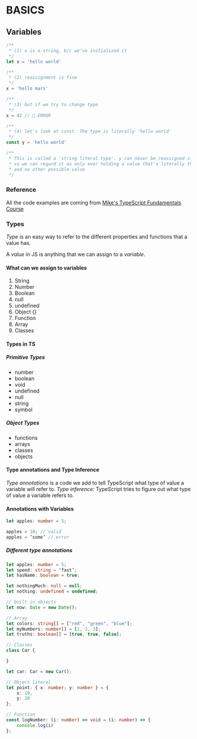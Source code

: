# BASICS

## Variables

```ts
/**
 * (1) x is a string, b/c we’ve initialized it
 */
let x = 'hello world'

/**
 * (2) reassignment is fine
 */
x = 'hello mars'

/**
 * (3) but if we try to change type
 */
x = 42 // 🚨 ERROR

/**
 * (4) let's look at const. The type is literally 'hello world'
 */
const y = 'hello world'

/**
 * This is called a 'string literal type'. y can never be reassigned since it's a const,
 * so we can regard it as only ever holding a value that's literally the string 'hello world'
 * and no other possible value
 */
```

### Reference

All the code examples are coming from [Mike's TypeScript Fundamentals Course](https://github.com/mike-works/typescript-fundamentals)

### Types

_Type_ is an easy way to refer to the different properties and functions that a value has.

A _value_ in JS is anything that we can assign to a _variable_.

#### What can we assign to variables

1. String
2. Number
3. Boolean
4. null
5. undefined
6. Object {}
7. Function
8. Array
9. Classes

#### Types in TS

##### Primitive Types

- number
- boolean
- void
- undefined
- null
- string
- symbol

##### Object Types

- functions
- arrays
- classes
- objects

#### Type annotations and Type Inference

_Type annotations_ is a code we add to tell TypeScript what type of value a variable will refer to.
_Type inference:_ TypeScript tries to figure out what type of value a variable refers to.

#### Annotations with Variables

```ts
let apples: number = 5;

apples = 10; // valid
apples = ’some’ // error
```

##### Different type annotations

```ts
let apples: number = 5;
let speed: string = ‘fast’;
let hasName: boolean = true;

let nothingMuch: null = null;
let nothing: undefined = undefined;

// built in objects
let now: Date = new Date();

// Array
let colors: string[] = ["red", "green", "blue"];
let myNumbers: number[] = [1, 2, 3];
let truths: boolean[] = [true, true, false];

// Classes
class Car {

}

let car: Car = new Car();

// Object literal
let point: { x: number; y: number } = {
    x: 10,
    y: 20
};

// Function
const logNumber: (i: number) => void = (i: number) => {
    console.log(i)
};
```

